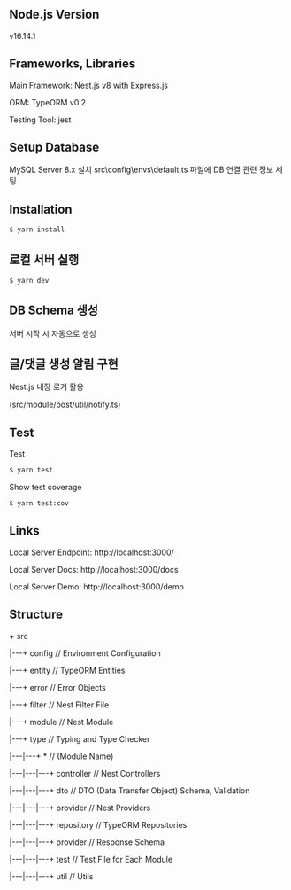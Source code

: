## Node.js Version

v16.14.1

## Frameworks, Libraries

Main Framework: Nest.js v8 with Express.js

ORM: TypeORM v0.2

Testing Tool: jest

## Setup Database

MySQL Server 8.x 설치
src\config\envs\default.ts 파일에 DB 연결 관련 정보 세팅

## Installation

```bash
$ yarn install
```

## 로컬 서버 실행

```bash
$ yarn dev
```

## DB Schema 생성

서버 시작 시 자동으로 생성

## 글/댓글 생성 알림 구현

Nest.js 내장 로거 활용

(src/module/post/util/notify.ts)

## Test

Test

```bash
$ yarn test
```

Show test coverage

```bash
$ yarn test:cov
```

## Links

Local Server Endpoint: http://localhost:3000/

Local Server Docs: http://localhost:3000/docs

Local Server Demo: http://localhost:3000/demo

## Structure

\+ src

|---+ config // Environment Configuration

|---+ entity // TypeORM Entities

|---+ error // Error Objects

|---+ filter // Nest Filter File

|---+ module // Nest Module

|---+ type // Typing and Type Checker

|---|---+ \* // (Module Name)

|---|---|---+ controller // Nest Controllers

|---|---|---+ dto // DTO (Data Transfer Object) Schema, Validation

|---|---|---+ provider // Nest Providers

|---|---|---+ repository // TypeORM Repositories

|---|---|---+ provider // Response Schema

|---|---|---+ test // Test File for Each Module

|---|---|---+ util // Utils
